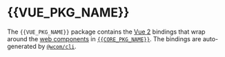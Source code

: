 # {{VUE_PKG_NAME}}

The `{{VUE_PKG_NAME}}` package contains the [Vue 2][vue] bindings that wrap around the 
[web components][web-components] in [`{{CORE_PKG_NAME}}`][core]. The bindings are auto-generated 
by [`@wcom/cli`][wcom].

[vue]: https://vuejs.org
[wcom]: https://github.com/mihar-22/wc-cli
[core]: https://www.npmjs.com/package/{{CORE_PKG_NAME}}
[web-components]: https://developer.mozilla.org/en-US/docs/Web/Web_Components